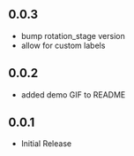 ## 0.0.3
* bump rotation_stage version
* allow for custom labels

## 0.0.2
* added demo GIF to README

## 0.0.1
* Initial Release
